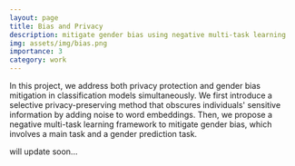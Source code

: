 ```yaml
---
layout: page
title: Bias and Privacy
description: mitigate gender bias using negative multi-task learning 
img: assets/img/bias.png
importance: 3
category: work
---
```

In this project, we address both privacy protection and gender bias mitigation in classification models simultaneously. We first introduce a selective privacy-preserving method that obscures individuals' sensitive information by adding noise to word embeddings. Then, we propose a negative multi-task learning framework to mitigate gender bias, which involves a main task and a gender prediction task.

will update soon...